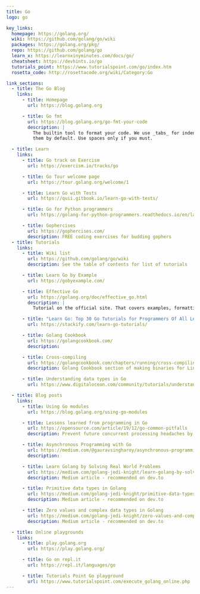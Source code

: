```yaml
---
title: Go
logo: go

key_links:
  homepage: https://golang.org/
  wiki: https://github.com/golang/go/wiki
  packages: https://golang.org/pkg/
  repo: https://github.com/golang/go
  learn_x: https://learnxinyminutes.com/docs/go/
  cheatsheet: https://devhints.io/go
  tutorials_point: https://www.tutorialspoint.com/go/index.htm
  rosetta_code: http://rosettacode.org/wiki/Category:Go

link_sections:
  - title: The Go Blog
    links:
      - title: Homepage
        url: https://blog.golang.org

      - title: Go fmt
        url: https://blog.golang.org/go-fmt-your-code
        description: |
          The builtin tool to format your code. We use _tabs_ for indentation and `gofmt` emits
          them by default. Use spaces only if you must.

  - title: Learn
    links:
      - title: Go track on Exercism
        url: https://exercism.io/tracks/go

      - title: Go Tour welcome page
        url: https://tour.golang.org/welcome/1

      - title: Learn Go with Tests
        url: https://quii.gitbook.io/learn-go-with-tests/

      - title: Go for Python programmers
        url: https://golang-for-python-programmers.readthedocs.io/en/latest/index.html

      - title: Gophercises
        url: https://gophercises.com/
        description: FREE coding exercises for budding gophers
  - title: Tutorials
    links:
      - title: Wiki list
        url: https://github.com/golang/go/wiki
        description: See the table of contents for list of tutorials

      - title: Learn Go by Example
        url: https://gobyexample.com/

      - title: Effective Go
        url: https://golang.org/doc/effective_go.html
        description: |
          Tutorial on the official site. That covers examples, formatting guide and how to do many things in the language such as errors, functions and concurrency.

      - title: "Learn Go: Top 30 Go Tutorials for Programmers Of All Levels"
        url: https://stackify.com/learn-go-tutorials/

      - title: Golang Cookbook
        url: https://golangcookbook.com/
        description:

      - title: Cross-compiling
        url: https://golangcookbook.com/chapters/running/cross-compiling/
        description: Golang Cookbook section of making binaries for Linux, macOS and Windows

      - title: Understanding data types in Go
        url: https://www.digitalocean.com/community/tutorials/understanding-data-types-in-go

  - title: Blog posts
    links:
      - title: Using Go modules
        url: https://blog.golang.org/using-go-modules

      - title: Lessons learned from programming in Go
        url: https://opensource.com/article/19/12/go-common-pitfalls
        description: Prevent future concurrent processing headaches by learning how to address these common pitfalls.

      - title: Asynchronous Programming with Go
        url: https://medium.com/@gauravsingharoy/asynchronous-programming-with-go-546b96cd50c1
        description:

      - title: Learn Golang by Solving Real World Problems
        url: https://medium.com/golang-jedi-knight/learn-golang-by-solving-real-world-problems-955c609ff0db
        description: Medium article - recommended on dev.to

      - title: Primitive data types in Golang
        url: https://medium.com/golang-jedi-knight/primitive-data-types-in-golang-35a291df3bbe
        description: Medium article - recommended on dev.to

      - title: Zero values and complex data types in Golang
        url: https://medium.com/golang-jedi-knight/zero-values-and-complex-data-types-in-golang-20ec177d11a2
        description: Medium article - recommended on dev.to

  - title: Online playgrounds
    links:
      - title: play.golang.org
        url: https://play.golang.org/

      - title: Go on repl.it
        url: https://repl.it/languages/go

      - title: Tutorials Point Go playground
        url: https://www.tutorialspoint.com/execute_golang_online.php
---
```

